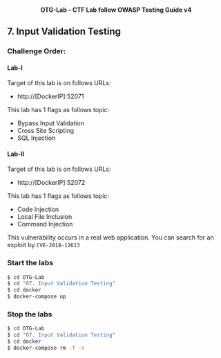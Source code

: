 <h4 align="center">OTG-Lab - CTF Lab follow OWASP Testing Guide v4</h4>

## 7. Input Validation Testing

### Challenge Order:

#### Lab-I

Target of this lab is on follows URLs:

- http://[DockerIP]:52071

This lab has 1 flags as follows topic:

- Bypass Input Validation
- Cross Site Scripting
- SQL Injection

#### Lab-II

Target of this lab is on follows URLs:

- http://[DockerIP]:52072

This lab has 1 flags as follows topic:

- Code Injection
- Local File Inclusion
- Command Injection

This vulnerability occurs in a real web application. You can search for an exploit by `CVE-2018-12613`

### Start the labs

```bash
$ cd OTG-Lab
$ cd "07. Input Validation Testing"
$ cd docker
$ docker-compose up
```

### Stop the labs

```bash
$ cd OTG-Lab
$ cd "07. Input Validation Testing"
$ cd docker
$ docker-compose rm -f -s
```

